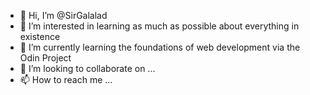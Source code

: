 - 👋 Hi, I’m @SirGalalad
- 👀 I’m interested in learning as much as possible about everything in existence 
- 🌱 I’m currently learning the foundations of web development via the Odin Project
- 💞️ I’m looking to collaborate on ...
- 📫 How to reach me ...

<!---
SirGalalad/SirGalalad is a ✨ special ✨ repository because its `README.md` (this file) appears on your GitHub profile.
You can click the Preview link to take a look at your changes.
--->
